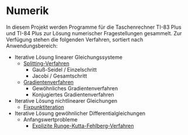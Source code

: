 # Numerik
In diesem Projekt werden Programme für die Taschenrechner TI-83 Plus und TI-84 Plus zur Lösung numerischer Fragestellungen gesammelt.
Zur Verfügung stehen die folgenden Verfahren, sortiert nach Anwendungsbereich:

- Iterative Lösung linearer Gleichungssysteme
  - [Splitting-Verfahren](SPLIT)
    - Gauß-Seidel / Einzelschritt
    - Jacobi / Gesamtschritt
  - [Gradientenverfahren](GRAD)
    - Gewöhnliches Gradientenverfahren
    - Konjugiertes Gradientenverfahren
- Iterative Lösung nichtlinearer Gleichungen
  - [Fixpunktiteration](FPI)
- Iterative Lösung gewöhnlicher Differentialgleichungen
  - Anfangswertprobleme
    - [Explizite Runge-Kutta-Fehlberg-Verfahren](RKF)
 
